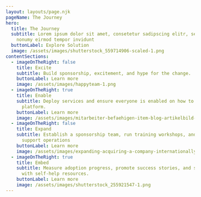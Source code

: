 ```yaml
---
layout: layouts/page.njk
pageName: The Journey
hero:
  title: The Journey
  subtitle: Lorem ipsum dolor sit amet, consetetur sadipscing elitr, sed diam
    nonumy eirmod tempor invidunt
  buttonLabel: Explore Solution
  image: /assets/images/shutterstock_559714906-scaled-1.png
contentSections:
  - imageOnTheRight: false
    title: Excite
    subtitle: Build sponsorship, excitement, and hype for the change.
    buttonLabel: Learn more
    image: /assets/images/happyteam-1.png
  - imageOnTheRight: true
    title: Enable
    subtitle: Deploy services and ensure everyone is enabled on how to use the new
      platform.
    buttonLabel: Learn more
    image: /assets/images/mitarbeiter-befaehigen-item-blog-artikelbild-2000x1200px-1.png
  - imageOnTheRight: false
    title: Expand
    subtitle: Establish a sponsorship team, run training workshops, and manage
      support operations
    buttonLabel: Learn more
    image: /assets/images/expanding-acquiring-a-company-internationally-ahero-d-1.png
  - imageOnTheRight: true
    title: Embed
    subtitle: Measure adoption progress, promote success stories, and support users
      with self-help resources.
    buttonLabel: Learn more
    image: /assets/images/shutterstock_255921547-1.png
---
```

